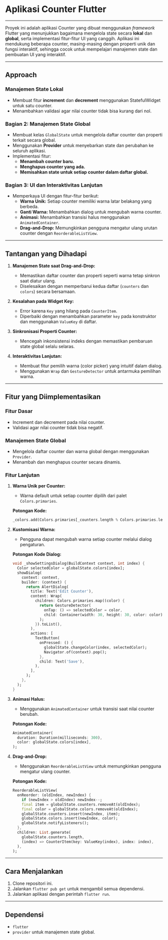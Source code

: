 # Aplikasi Counter Flutter

---

Proyek ini adalah aplikasi Counter yang dibuat menggunakan _framework_ Flutter yang menunjukkan bagaimana mengelola state secara **lokal** dan **global**, serta implementasi fitur-fitur UI yang canggih. Aplikasi ini mendukung beberapa counter, masing-masing dengan properti unik dan fungsi interaktif, sehingga cocok untuk mempelajari manajemen state dan pembuatan UI yang interaktif.

---

## **Approach**

### **Manajemen State Lokal**
- Membuat fitur **increment** dan **decrement** menggunakan StatefulWidget untuk satu counter.
- Menambahkan validasi agar nilai counter tidak bisa kurang dari nol.

### **Bagian 2: Manajemen State Global**
- Membuat kelas `GlobalState` untuk mengelola daftar counter dan properti terkait secara global.
- Menggunakan **Provider** untuk menyebarkan state dan perubahan ke seluruh aplikasi.
- Implementasi fitur:
  - **Menambah counter baru.**
  - **Menghapus counter yang ada.**
  - **Memisahkan state untuk setiap counter dalam daftar global.**

### **Bagian 3: UI dan Interaktivitas Lanjutan**
- Memperkaya UI dengan fitur-fitur berikut:
  - **Warna Unik:** Setiap counter memiliki warna latar belakang yang berbeda.
  - **Ganti Warna:** Menambahkan dialog untuk mengubah warna counter.
  - **Animasi:** Menambahkan transisi halus menggunakan `AnimatedContainer`.
  - **Drag-and-Drop:** Memungkinkan pengguna mengatur ulang urutan counter dengan `ReorderableListView`.

---

## **Tantangan yang Dihadapi**
1. **Manajemen State saat Drag-and-Drop:**
   - Memastikan daftar counter dan properti seperti warna tetap sinkron saat diatur ulang.
   - Diselesaikan dengan memperbarui kedua daftar (`counters` dan `colors`) secara bersamaan.

2. **Kesalahan pada Widget Key:**
   - Error karena `Key` yang hilang pada `CounterItem`.
   - Diperbaiki dengan menambahkan parameter `key` pada konstruktor dan menggunakan `ValueKey` di daftar.

3. **Sinkronisasi Properti Counter:**
   - Mencegah inkonsistensi indeks dengan memastikan pembaruan state global selalu selaras.

4. **Interaktivitas Lanjutan:**
   - Membuat fitur pemilih warna (color picker) yang intuitif dalam dialog.
   - Menggunakan `Wrap` dan `GestureDetector` untuk antarmuka pemilihan warna.

---

## **Fitur yang Diimplementasikan**

### **Fitur Dasar**
- Increment dan decrement pada nilai counter.
- Validasi agar nilai counter tidak bisa negatif.

### **Manajemen State Global**
- Mengelola daftar counter dan warna global dengan menggunakan `Provider`.
- Menambah dan menghapus counter secara dinamis.

### **Fitur Lanjutan**
1. **Warna Unik per Counter:**
   - Warna default untuk setiap counter dipilih dari palet `Colors.primaries`.

   **Potongan Kode:**
   ```dart
   _colors.add(Colors.primaries[_counters.length % Colors.primaries.length]);
   ```

2. **Kustomisasi Warna:**
   - Pengguna dapat mengubah warna setiap counter melalui dialog pengaturan.

   **Potongan Kode Dialog:**
   ```dart
   void _showSettingsDialog(BuildContext context, int index) {
     Color selectedColor = globalState.colors[index];
     showDialog(
       context: context,
       builder: (context) {
         return AlertDialog(
           title: Text('Edit Counter'),
           content: Wrap(
             children: Colors.primaries.map((color) {
               return GestureDetector(
                 onTap: () => selectedColor = color,
                 child: Container(width: 30, height: 30, color: color),
               );
             }).toList(),
           ),
           actions: [
             TextButton(
               onPressed: () {
                 globalState.changeColor(index, selectedColor);
                 Navigator.of(context).pop();
               },
               child: Text('Save'),
             ),
           ],
         );
       },
     );
   }
   ```

3. **Animasi Halus:**
   - Menggunakan `AnimatedContainer` untuk transisi saat nilai counter berubah.

   **Potongan Kode:**
   ```dart
   AnimatedContainer(
     duration: Duration(milliseconds: 300),
     color: globalState.colors[index],
   );
   ```

4. **Drag-and-Drop:**
   - Menggunakan `ReorderableListView` untuk memungkinkan pengguna mengatur ulang counter.

   **Potongan Kode:**
   ```dart
   ReorderableListView(
     onReorder: (oldIndex, newIndex) {
       if (newIndex > oldIndex) newIndex--;
       final item = globalState.counters.removeAt(oldIndex);
       final color = globalState.colors.removeAt(oldIndex);
       globalState.counters.insert(newIndex, item);
       globalState.colors.insert(newIndex, color);
       globalState.notifyListeners();
     },
     children: List.generate(
       globalState.counters.length,
       (index) => CounterItem(key: ValueKey(index), index: index),
     ),
   );
   ```
---

## **Cara Menjalankan**
1. Clone repositori ini.
2. Jalankan `flutter pub get` untuk mengambil semua dependensi.
3. Jalankan aplikasi dengan perintah `flutter run`.

---

## **Dependensi**
- `flutter`
- `provider` untuk manajemen state global.
